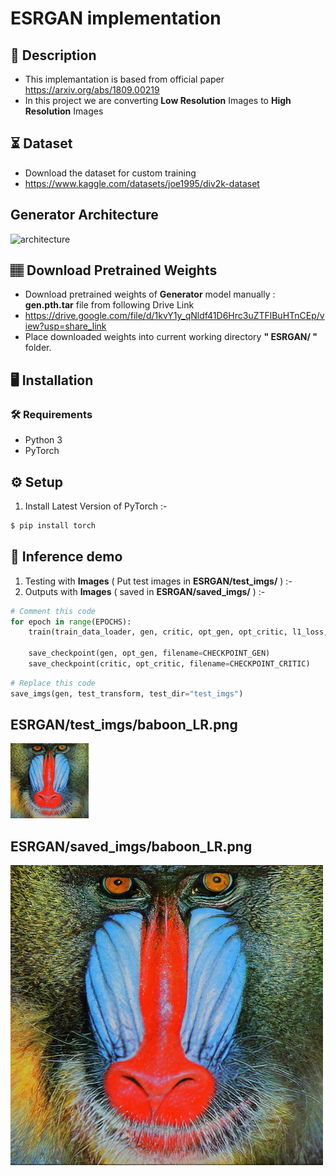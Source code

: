 # ESRGAN implementation
## 📝 Description
- This implemantation is based from official paper https://arxiv.org/abs/1809.00219
- In this project we are converting **Low Resolution** Images to **High Resolution** Images

## ⏳ Dataset
- Download the dataset for custom training
- https://www.kaggle.com/datasets/joe1995/div2k-dataset

## Generator Architecture
![architecture](https://esrgan.readthedocs.io/en/latest/_images/architecture.png)

## 🏽‍ Download Pretrained Weights 
- Download pretrained weights of **Generator** model manually : **gen.pth.tar** file from following Drive Link
- https://drive.google.com/file/d/1kvY1y_qNldf41D6Hrc3uZTFlBuHTnCEp/view?usp=share_link
- Place downloaded weights into current working directory **" ESRGAN/ "** folder.

## :desktop_computer:	Installation

### :hammer_and_wrench: Requirements
* Python 3
* PyTorch

## :gear: Setup
1. Install Latest Version of PyTorch :-
```bash
$ pip install torch

```
## 🎯 Inference demo
1. Testing with **Images** ( Put test images in **ESRGAN/test_imgs/** )  :-
2. Outputs with **Images** ( saved in **ESRGAN/saved_imgs/** )  :-

```python
# Comment this code
for epoch in range(EPOCHS):
    train(train_data_loader, gen, critic, opt_gen, opt_critic, l1_loss, vgg_loss, gen_scaler, critic_scaler, epoch)

    save_checkpoint(gen, opt_gen, filename=CHECKPOINT_GEN)
    save_checkpoint(critic, opt_critic, filename=CHECKPOINT_CRITIC)
```

```python
# Replace this code
save_imgs(gen, test_transform, test_dir="test_imgs")
```

## ESRGAN/test_imgs/baboon_LR.png
![test img baboon_LR](https://github.com/ShaikAnsarBasha/ComputerVision/blob/main/ESRGAN/test_imgs/baboon_LR.png)
## ESRGAN/saved_imgs/baboon_LR.png
![test img baboon_LR](https://github.com/ShaikAnsarBasha/ComputerVision/blob/main/ESRGAN/saved_imgs/baboon_LR.png)

